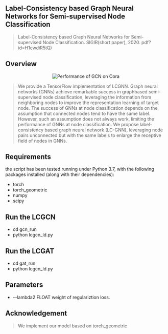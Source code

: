 ## Label-Consistency based Graph Neural Networks for Semi-supervised Node Classification
> Label-Consistency based Graph Neural Networks for Semi-supervised Node Classification. SIGIR(short paper), 2020. pdf?id=H1ewdiR5tQ)

## Overview

<div align=center>
 <img src="performance" alt="Performance of GCN on Cora" align=center/>
</div>

> We provide a TensorFlow implementation of LCGNN. Graph neural networks (GNNs) achieve remarkable success in graphbased semi-supervised node classification, leveraging the information from neighboring nodes to improve the representation learning of target node. The success of GNNs at node classification depends on the assumption that connected nodes tend to have the same label. However, such an assumption does not always work, limiting the performance of GNNs at node classification. We propose label-consistency based graph neural network (LC-GNN), leveraging node pairs unconnected but with the same labels to enlarge the receptive field of nodes in GNNs. 

## Requirements
the script has been tested running under Python 3.7, with the following packages installed (along with their dependencies):
* torch
* torch_geometric
* numpy
* scipy

## Run the LCGCN
* cd gcn_run
* python lcgcn_ld.py

## Run the LCGAT
* cd gat_run
* python lcgcn_ld.py

## Parameters
* --lambda2                 FLOAT         weight of regulariztion loss.         

## Acknowledgement

> We implement our model based on torch_geometric
